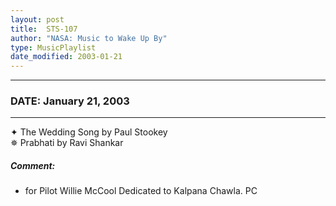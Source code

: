 ```yaml
---
layout: post
title:  STS-107
author: "NASA: Music to Wake Up By"
type: MusicPlaylist
date_modified: 2003-01-21
---
```


----
### DATE: January 21, 2003
----
✦ The Wedding Song by Paul Stookey  &nbsp;<br />✵ Prabhati by Ravi Shankar

##### Comment:
* for Pilot Willie McCool
Dedicated to Kalpana Chawla. PC
